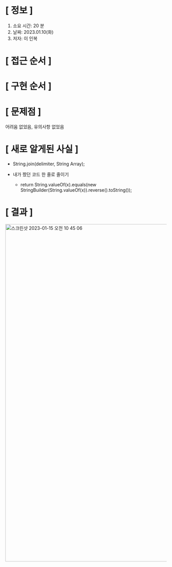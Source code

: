 # **[ 정보 ]**
1. 소요 시간: 20 분
2. 날짜: 2023.01.10(화)
3. 저자: 이 인복

# **[ 접근 순서 ]**

# **[ 구현 순서 ]**

# **[ 문제점 ]**
어려움 없었음, 유의사항 없었음

# **[ 새로 알게된 사실 ]**
- String.join(delimiter, String Array);


- 내가 짰던 코드 한 줄로 줄이기
    - return String.valueOf(x).equals(new StringBuilder(String.valueOf(x)).reverse().toString());

# **[ 결과 ]**
<img width="1055" alt="스크린샷 2023-01-15 오전 10 45 06" src="https://user-images.githubusercontent.com/59809278/212508565-23f66536-7583-4819-813b-14f7e79a1ef4.png">

         
